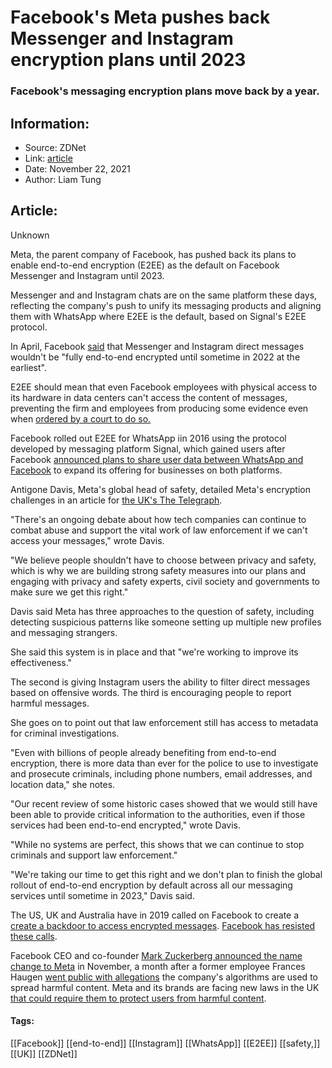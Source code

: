 # Facebook's Meta pushes back Messenger and Instagram encryption plans until 2023
### Facebook's messaging encryption plans move back by a year.

## Information:
+ Source: ZDNet
+ Link: [article](https://www.zdnet.com/article/facebooks-meta-pushes-back-messenger-and-instagram-encryption-plans-until-2023/)
+ Date: November 22, 2021
+ Author: Liam Tung


## Article:
Unknown

Meta, the parent company of Facebook, has pushed back its plans to enable end-to-end encryption (E2EE) as the default on Facebook Messenger and Instagram until 2023. 

Messenger and and Instagram chats are on the same platform these days, reflecting the company's push to unify its messaging products and aligning them with WhatsApp where E2EE is the default, based on Signal's E2EE protocol. 

In April, Facebook [said](https://about.fb.com/news/2021/04/messenger-policy-workshop-future-of-private-messaging/) that Messenger and Instagram direct messages wouldn't be "fully end-to-end encrypted until sometime in 2022 at the earliest".

E2EE should mean that even Facebook employees with physical access to its hardware in data centers can't access the content of messages, preventing the firm and employees from producing some evidence even when [ordered by a court to do so.](https://www.zdnet.com/article/facebook-refuses-to-cooperate-with-privacy-probe-california-ag-says/) 

Facebook rolled out E2EE for WhatsApp iin 2016 using the protocol developed by messaging platform Signal, which gained users after Facebook [announced plans to share user data between WhatsApp and Facebook](https://www.zdnet.com/article/whatsapp-says-no-we-cant-see-your-private-messages-and-neither-can-facebook/) to expand its offering for businesses on both platforms. 

Antigone Davis, Meta's global head of safety, detailed Meta's encryption challenges in an article for [the UK's The Telegraph](https://www.telegraph.co.uk/business/2021/11/20/people-shouldnt-have-choose-privacy-safety-says-facebook-safety/).  

"There's an ongoing debate about how tech companies can continue to combat abuse and support the vital work of law enforcement if we can't access your messages," wrote Davis. 






"We believe people shouldn't have to choose between privacy and safety, which is why we are building strong safety measures into our plans and engaging with privacy and safety experts, civil society and governments to make sure we get this right."

Davis said Meta has three approaches to the question of safety, including detecting suspicious patterns like someone setting up multiple new profiles and messaging strangers. 

She said this system is in place and that "we're working to improve its effectiveness."

The second is giving Instagram users the ability to filter direct messages based on offensive words. The third is encouraging people to report harmful messages. 

She goes on to point out that law enforcement still has access to metadata for criminal investigations. 

"Even with billions of people already benefiting from end-to-end encryption, there is more data than ever for the police to use to investigate and prosecute criminals, including phone numbers, email addresses, and location data," she notes. 

"Our recent review of some historic cases showed that we would still have been able to provide critical information to the authorities, even if those services had been end-to-end encrypted," wrote Davis. 

"While no systems are perfect, this shows that we can continue to stop criminals and support law enforcement."

"We're taking our time to get this right and we don't plan to finish the global rollout of end-to-end encryption by default across all our messaging services until sometime in 2023," Davis said.  

The US, UK and Australia have in 2019 called on Facebook to create a [create a backdoor to access encrypted messages](https://www.theguardian.com/technology/2019/oct/03/facebook-surveillance-us-uk-australia-backdoor-encryption). [Facebook has resisted these calls](https://www.smh.com.au/politics/federal/facebook-refuses-to-compromise-on-privacy-firing-back-at-australia-us-and-uk-20191210-p53ik7.html).  

Facebook CEO and co-founder [Mark Zuckerberg announced the name change to Meta](https://www.zdnet.com/article/facebooks-pivot-motivation-momentum-and-the-metaverse/) in November, a month after a former employee Frances Haugen [went public with allegations](https://www.zdnet.com/article/more-violent-events-driven-by-social-media-are-bound-to-happen-says-facebook-whistleblower/) the company's algorithms are used to spread harmful content. Meta and its brands are facing new laws in the UK [that could require them to protect users from harmful content](https://www.zdnet.com/article/more-violent-events-driven-by-social-media-are-bound-to-happen-says-facebook-whistleblower/).     





#### Tags:
[[Facebook]] [[end-to-end]] [[Instagram]] [[WhatsApp]] [[E2EE]] [[safety,]] [[UK]] [[ZDNet]]
